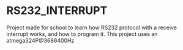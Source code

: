 # RS232_INTERRUPT
Project made for school to learn how RS232 protocol with a receive interrupt works, and how to program it. This project uses an atmega324P@3686400Hz
